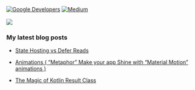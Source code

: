 
<a href="https://devlibrary.withgoogle.com/authors/AndroidPoet"><img alt="Google Developers" src="https://user-images.githubusercontent.com/13647384/162663007-d911f6ce-ac1b-4754-a63b-eadbef38087f.svg"/></a> 
<a href="https://medium.com/@androidpoet"><img alt="Medium" src="https://user-images.githubusercontent.com/13647384/162663072-9d93cb76-1af0-49fc-b003-372e536ae171.svg"/></a>
</br></br>
 <img align="center" src="https://github-readme-stats.vercel.app/api?username=AndroidPoet">

### My latest blog posts
<!-- BLOG-POST-LIST:START -->

- [State Hosting vs Defer Reads](https://androidpoet.medium.com/state-hosting-vs-defer-reads-2ad372f0c62f)
- [Animations &lpar; “Metaphor” Make your app Shine with “Material Motion” animations &rpar;](https://androidpoet.medium.com/metaphor-make-your-app-shine-with-material-motion-animations-73e5ffc698b4)

- [The Magic of Kotlin Result Class](https://androidpoet.medium.com/the-magic-of-kotlin-result-class-4894f7fec4a7)





